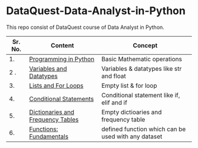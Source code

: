 # DataQuest-Data-Analyst-in-Python
This repo consist of DataQuest course of Data Analyst in Python.

| Sr. No. | Content | Concept |
|---------|---------|---------|
| 1. | [Programming in Python](https://github.com/AlpeshGo/DataQuest-Data-Analyst-in-Python/blob/main/Programming%20in%20Python-311.py) | Basic Mathematic operations |
| 2 .| [Variables and Datatypes](https://github.com/AlpeshGo/DataQuest-Data-Analyst-in-Python/blob/main/Variables%20and%20Data%20Types-200.py) | Variables & datatypes like str and float |
| 3. | [Lists and For Loops](https://github.com/AlpeshGo/DataQuest-Data-Analyst-in-Python/blob/main/Lists%20and%20For%20Loops-312.py) | Empty list & for loop |
| 4. | [Conditional Statements](https://github.com/AlpeshGo/DataQuest-Data-Analyst-in-Python/blob/main/Conditional%20Statements-313.py) | Conditional statement like if, elif and if |
| 5. | [Dictionaries and Frequency Tables](https://github.com/AlpeshGo/DataQuest-Data-Analyst-in-Python/blob/main/Dictionaries%20and%20Frequency%20Tables-314.py) | Empty dictioaries and frequency table |
| 6. | [Functions: Fundamentals](https://github.com/AlpeshGo/DataQuest-Data-Analyst-in-Python/blob/main/Functions_%20Fundamentals-315.py) | defined function which can be used with any dataset|
